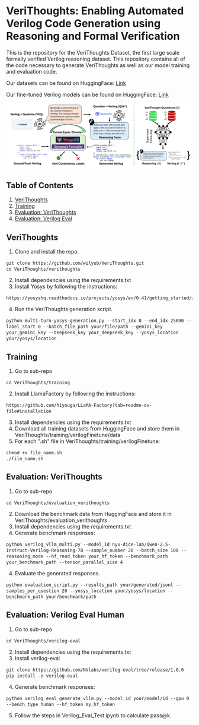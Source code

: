 # VeriThoughts: Enabling Automated Verilog Code Generation using Reasoning and Formal Verification
This is the repository for the VeriThoughts Dataset, the first large scale formally verified Verilog reasoning dataset. This repository contains all of the code necessary to generate VeriThoughts as well as our model training and evaluation code.

Our datasets can be found on HuggingFace: [Link](https://huggingface.co/collections/wilyub/verithoughts-datasets-6826de76e798014f05de6c0f)

Our fine-tuned Verilog models can be found on HuggingFace: [Link](https://huggingface.co/collections/nyu-dice-lab/verithoughts-models-681eead7cd13abeb5957baf3)

<p align="center">
  <img src="images/verithoughts.jpg" />
</p>

## Table of Contents

1. [VeriThoughts](#VeriThoughts)
2. [Training](#Training)
3. [Evaluation: VeriThoughts](#evaluation-verithoughts)
4. [Evaluation: Verilog Eval](#evaluation-verilog-eval-human)

## VeriThoughts
1. Clone and install the repo.
```
git clone https://github.com/wilyub/VeriThoughts.git
cd VeriThoughts/verithoughts
```
2. Install dependencies using the requirements.txt
3. Install Yosys by following the instructions:
```
https://yosyshq.readthedocs.io/projects/yosys/en/0.41/getting_started/installation.html#
```
4. Run the VeriThoughts generation script.
```
python multi-turn-yosys-generation.py --start_idx 0 --end_idx 25090 --label_start 0 --batch_file_path your/file/path --gemini_key your_gemini_key --deepseek_key your_deepseek_key --yosys_location your/yosys/location
```
## Training
1. Go to sub-repo
```
cd VeriThoughts/training
```
2. Install LlamaFactory by following the instructions:
```
https://github.com/hiyouga/LLaMA-Factory?tab=readme-ov-file#installation
```
3. Install dependencies using the requirements.txt
4. Download all training datasets from HuggingFace and store them in VeriThoughts/training/verilogFinetune/data
5. For each ".sh" file in VeriThoughts/training/verilogFinetune:
```
chmod +x file_name.sh
./file_name.sh
```
## Evaluation: VeriThoughts
1. Go to sub-repo
```
cd VeriThoughts/evaluation_verithoughts
```
2. Download the benchmark data from HuggingFace and store it in VeriThoughts/evaluation_verithoughts.
3. Install dependencies using the requirements.txt
4. Generate benchmark responses:
```
python verilog_vllm_multi.py --model_id nyu-dice-lab/Qwen-2.5-Instruct-Verilog-Reasoning-7B --sample_number 20 --batch_size 100 --reasoning_mode --hf_read_token your_hf_token --benchmark_path  your_benchmark_path --tensor_parallel_size 4
```
4. Evaluate the generated responses.
```
python evaluation_script.py --results_path your/generated/jsonl --samples_per_question 20 --yosys_location your/yosys/location --benchmark_path your/benchmark/path
```
## Evaluation: Verilog Eval Human
1. Go to sub-repo
```
cd VeriThoughts/verilog-eval
```
2. Install dependencies using the requirements.txt
3. Install verilog-eval
```
git clone https://github.com/NVlabs/verilog-eval/tree/release/1.0.0
pip install -e verilog-eval
```
4. Generate benchmark responses:
```
python verilog_eval_generate_vllm.py --model_id your/model/id --gpu 0 --bench_type human --hf_token my_hf_token
```
5. Follow the steps in Verilog_Eval_Test.ipynb to calculate pass@k.
